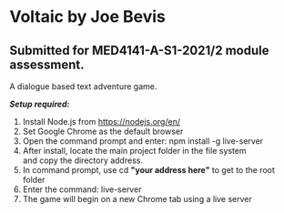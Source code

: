 Voltaic by Joe Bevis
=====
Submitted for MED4141-A-S1-2021/2 module assessment.
-----
A dialogue based text adventure game. 

***Setup required:***

1. Install Node.js from https://nodejs.org/en/ 
2. Set Google Chrome as the default browser
3. Open the command prompt and enter: npm install -g live-server 
4. After install, locate the main project folder in the file system  
   and copy the directory address.
5. In command prompt, use cd **"your address here"** to get to the root folder
6. Enter the command: live-server
7. The game will begin on a new Chrome tab using a live server
